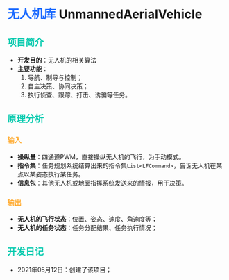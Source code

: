 ﻿# <font color=#1D6BFF>无人机库</font> UnmannedAerialVehicle

## <font color=#05CAAE>项目简介</font>

- **开发目的**：无人机的相关算法
- **主要功能**：
	1. 导航、制导与控制；
    2. 自主决策、协同决策；
    3. 执行侦查、跟踪、打击、诱骗等任务。

## <font color=#05CAAE>原理分析</font>

### <font color=#FFAA2E>输入</font>

- **操纵量**：四通道PWM，直接操纵无人机的飞行，为手动模式。
- **指令集**：任务规划系统结算出来的指令集`List<LFCommand>`，告诉无人机在某点以某姿态执行某任务。
- **信息包**：其他无人机或地面指挥系统发送来的情报，用于决策。

### <font color=#FFAA2E>输出</font>

- **无人机的飞行状态**：位置、姿态、速度、角速度等；
- **无人机的任务状态**：任务分配结果、任务执行情况；

## <font color=#05CAAE>开发日记</font>

- 2021年05月12日：创建了该项目；
